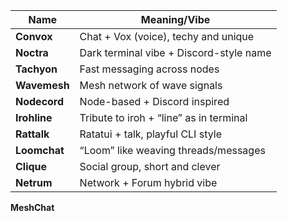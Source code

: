 | Name         | Meaning/Vibe                            |
| ------------ | --------------------------------------- |
| **Convox**   | Chat + Vox (voice), techy and unique    |
| **Noctra**   | Dark terminal vibe + Discord-style name |
| **Tachyon**  | Fast messaging across nodes             |
| **Wavemesh** | Mesh network of wave signals            |
| **Nodecord** | Node-based + Discord inspired           |
| **Irohline** | Tribute to iroh + “line” as in terminal |
| **Rattalk**  | Ratatui + talk, playful CLI style       |
| **Loomchat** | “Loom” like weaving threads/messages    |
| **Clique**   | Social group, short and clever          |
| **Netrum**   | Network + Forum hybrid vibe             |

**MeshChat**
